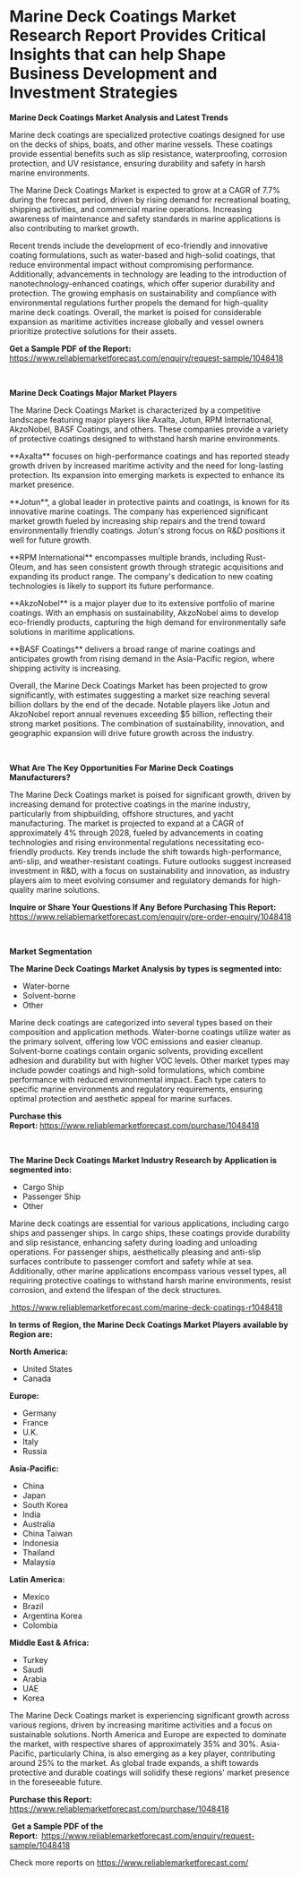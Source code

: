 <p><h1>Marine Deck Coatings Market Research Report Provides Critical Insights that can help Shape Business Development and Investment Strategies</h1></p><p><strong>Marine Deck Coatings Market Analysis and Latest Trends</strong></p>
<p><p>Marine deck coatings are specialized protective coatings designed for use on the decks of ships, boats, and other marine vessels. These coatings provide essential benefits such as slip resistance, waterproofing, corrosion protection, and UV resistance, ensuring durability and safety in harsh marine environments.</p><p>The Marine Deck Coatings Market is expected to grow at a CAGR of 7.7% during the forecast period, driven by rising demand for recreational boating, shipping activities, and commercial marine operations. Increasing awareness of maintenance and safety standards in marine applications is also contributing to market growth. </p><p>Recent trends include the development of eco-friendly and innovative coating formulations, such as water-based and high-solid coatings, that reduce environmental impact without compromising performance. Additionally, advancements in technology are leading to the introduction of nanotechnology-enhanced coatings, which offer superior durability and protection. The growing emphasis on sustainability and compliance with environmental regulations further propels the demand for high-quality marine deck coatings. Overall, the market is poised for considerable expansion as maritime activities increase globally and vessel owners prioritize protective solutions for their assets.</p></p>
<p><strong>Get a Sample PDF of the Report:&nbsp;</strong> <a href="https://www.reliablemarketforecast.com/enquiry/request-sample/1048418?utm_campaign=1903&utm_medium=2&utm_source=Github&utm_content=ia&utm_term=30012025&utm_id=marine-deck-coatings">https://www.reliablemarketforecast.com/enquiry/request-sample/1048418</a></p>
<p>&nbsp;</p>
<p><strong>Marine Deck Coatings Major Market Players</strong></p>
<p><p>The Marine Deck Coatings Market is characterized by a competitive landscape featuring major players like Axalta, Jotun, RPM International, AkzoNobel, BASF Coatings, and others. These companies provide a variety of protective coatings designed to withstand harsh marine environments.</p><p>**Axalta** focuses on high-performance coatings and has reported steady growth driven by increased maritime activity and the need for long-lasting protection. Its expansion into emerging markets is expected to enhance its market presence.</p><p>**Jotun**, a global leader in protective paints and coatings, is known for its innovative marine coatings. The company has experienced significant market growth fueled by increasing ship repairs and the trend toward environmentally friendly coatings. Jotun's strong focus on R&D positions it well for future growth.</p><p>**RPM International** encompasses multiple brands, including Rust-Oleum, and has seen consistent growth through strategic acquisitions and expanding its product range. The company's dedication to new coating technologies is likely to support its future performance.</p><p>**AkzoNobel** is a major player due to its extensive portfolio of marine coatings. With an emphasis on sustainability, AkzoNobel aims to develop eco-friendly products, capturing the high demand for environmentally safe solutions in maritime applications.</p><p>**BASF Coatings** delivers a broad range of marine coatings and anticipates growth from rising demand in the Asia-Pacific region, where shipping activity is increasing.</p><p>Overall, the Marine Deck Coatings Market has been projected to grow significantly, with estimates suggesting a market size reaching several billion dollars by the end of the decade. Notable players like Jotun and AkzoNobel report annual revenues exceeding $5 billion, reflecting their strong market positions. The combination of sustainability, innovation, and geographic expansion will drive future growth across the industry.</p></p>
<p>&nbsp;</p>
<p><strong>What Are The Key Opportunities For Marine Deck Coatings Manufacturers?</strong></p>
<p><p>The Marine Deck Coatings market is poised for significant growth, driven by increasing demand for protective coatings in the marine industry, particularly from shipbuilding, offshore structures, and yacht manufacturing. The market is projected to expand at a CAGR of approximately 4% through 2028, fueled by advancements in coating technologies and rising environmental regulations necessitating eco-friendly products. Key trends include the shift towards high-performance, anti-slip, and weather-resistant coatings. Future outlooks suggest increased investment in R&D, with a focus on sustainability and innovation, as industry players aim to meet evolving consumer and regulatory demands for high-quality marine solutions.</p></p>
<p><strong>Inquire or Share Your Questions If Any Before Purchasing This Report:</strong> <a href="https://www.reliablemarketforecast.com/enquiry/pre-order-enquiry/1048418?utm_campaign=1903&utm_medium=2&utm_source=Github&utm_content=ia&utm_term=30012025&utm_id=marine-deck-coatings">https://www.reliablemarketforecast.com/enquiry/pre-order-enquiry/1048418</a></p>
<p>&nbsp;</p>
<p><strong>Market Segmentation</strong></p>
<p><strong>The Marine Deck Coatings Market Analysis by types is segmented into:</strong></p>
<p><ul><li>Water-borne</li><li>Solvent-borne</li><li>Other</li></ul></p>
<p><p>Marine deck coatings are categorized into several types based on their composition and application methods. Water-borne coatings utilize water as the primary solvent, offering low VOC emissions and easier cleanup. Solvent-borne coatings contain organic solvents, providing excellent adhesion and durability but with higher VOC levels. Other market types may include powder coatings and high-solid formulations, which combine performance with reduced environmental impact. Each type caters to specific marine environments and regulatory requirements, ensuring optimal protection and aesthetic appeal for marine surfaces.</p></p>
<p><strong>Purchase this Report:&nbsp;</strong><a href="https://www.reliablemarketforecast.com/purchase/1048418?utm_campaign=1903&utm_medium=2&utm_source=Github&utm_content=ia&utm_term=30012025&utm_id=marine-deck-coatings">https://www.reliablemarketforecast.com/purchase/1048418</a></p>
<p>&nbsp;</p>
<p><strong>The Marine Deck Coatings Market Industry Research by Application is segmented into:</strong></p>
<p><ul><li>Cargo Ship</li><li>Passenger Ship</li><li>Other</li></ul></p>
<p><p>Marine deck coatings are essential for various applications, including cargo ships and passenger ships. In cargo ships, these coatings provide durability and slip resistance, enhancing safety during loading and unloading operations. For passenger ships, aesthetically pleasing and anti-slip surfaces contribute to passenger comfort and safety while at sea. Additionally, other marine applications encompass various vessel types, all requiring protective coatings to withstand harsh marine environments, resist corrosion, and extend the lifespan of the deck structures.</p></p>
<p><a href="https://www.reliablemarketforecast.com/marine-deck-coatings-r1048418?utm_campaign=1903&utm_medium=2&utm_source=Github&utm_content=ia&utm_term=30012025&utm_id=marine-deck-coatings">&nbsp;https://www.reliablemarketforecast.com/marine-deck-coatings-r1048418</a></p>
<p><strong>In terms of Region, the Marine Deck Coatings Market Players available by Region are:</strong></p>
<p>
    <p> <strong> North America: </strong>
        <ul>
            <li>United States</li>
            <li>Canada</li>
        </ul>
        </p> 
    <p> <strong> Europe: </strong>
        <ul>
            <li>Germany</li>
            <li>France</li>
            <li>U.K.</li>
            <li>Italy</li>
            <li>Russia</li>
        </ul>
        </p> 
    <p> <strong> Asia-Pacific: </strong>
        <ul>
            <li>China</li>
            <li>Japan</li>
            <li>South Korea</li>
            <li>India</li>
            <li>Australia</li>
            <li>China Taiwan</li>
            <li>Indonesia</li>
            <li>Thailand</li>
            <li>Malaysia</li>
        </ul>
        </p> 
    <p> <strong> Latin America: </strong>
        <ul>
            <li>Mexico</li>
            <li>Brazil</li>
            <li>Argentina Korea</li>
            <li>Colombia</li>
        </ul>
        </p> 
    <p> <strong> Middle East & Africa: </strong>
        <ul>
            <li>Turkey</li>
            <li>Saudi</li>
            <li>Arabia</li>
            <li>UAE</li>
            <li>Korea</li>
        </ul>
    </p>
    </p>
<p><p>The Marine Deck Coatings market is experiencing significant growth across various regions, driven by increasing maritime activities and a focus on sustainable solutions. North America and Europe are expected to dominate the market, with respective shares of approximately 35% and 30%. Asia-Pacific, particularly China, is also emerging as a key player, contributing around 25% to the market. As global trade expands, a shift towards protective and durable coatings will solidify these regions' market presence in the foreseeable future.</p></p>
<p><strong>Purchase this Report: </strong><a href="https://www.reliablemarketforecast.com/purchase/1048418?utm_campaign=1903&utm_medium=2&utm_source=Github&utm_content=ia&utm_term=30012025&utm_id=marine-deck-coatings">https://www.reliablemarketforecast.com/purchase/1048418</a></p>
<p>&nbsp;<strong>Get a Sample PDF of the Report:&nbsp;&nbsp;</strong><a href="https://www.reliablemarketforecast.com/enquiry/request-sample/1048418?utm_campaign=1903&utm_medium=2&utm_source=Github&utm_content=ia&utm_term=30012025&utm_id=marine-deck-coatings">https://www.reliablemarketforecast.com/enquiry/request-sample/1048418</a></p>
<p><strong></strong></p>
<p>Check more reports on <a href="https://www.reliablemarketforecast.com/?utm_campaign=1903&utm_medium=2&utm_source=Github&utm_content=ia&utm_term=30012025&utm_id=marine-deck-coatings">https://www.reliablemarketforecast.com/</a></p>